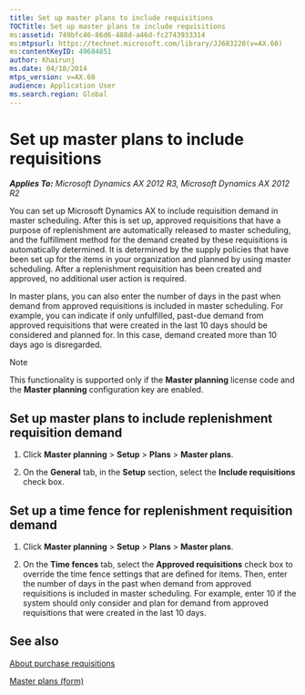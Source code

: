 ```yaml
---
title: Set up master plans to include requisitions
TOCTitle: Set up master plans to include requisitions
ms:assetid: 749bfc46-86d6-488d-a46d-fc2743933314
ms:mtpsurl: https://technet.microsoft.com/library/JJ683228(v=AX.60)
ms:contentKeyID: 49684851
author: Khairunj
ms.date: 04/18/2014
mtps_version: v=AX.60
audience: Application User
ms.search.region: Global
---
```


# Set up master plans to include requisitions 


_**Applies To:** Microsoft Dynamics AX 2012 R3, Microsoft Dynamics AX 2012 R2_

You can set up Microsoft Dynamics AX to include requisition demand in master scheduling. After this is set up, approved requisitions that have a purpose of replenishment are automatically released to master scheduling, and the fulfillment method for the demand created by these requisitions is automatically determined. It is determined by the supply policies that have been set up for the items in your organization and planned by using master scheduling. After a replenishment requisition has been created and approved, no additional user action is required.

In master plans, you can also enter the number of days in the past when demand from approved requisitions is included in master scheduling. For example, you can indicate if only unfulfilled, past-due demand from approved requisitions that were created in the last 10 days should be considered and planned for. In this case, demand created more than 10 days ago is disregarded.


> [!NOTE]
> <P>This functionality is supported only if the <STRONG>Master planning</STRONG> license code and the <STRONG>Master planning</STRONG> configuration key are enabled.</P>



## Set up master plans to include replenishment requisition demand

1.  Click **Master planning** \> **Setup** \> **Plans** \> **Master plans**.

2.  On the **General** tab, in the **Setup** section, select the **Include requisitions** check box.

## Set up a time fence for replenishment requisition demand

1.  Click **Master planning** \> **Setup** \> **Plans** \> **Master plans**.

2.  On the **Time fences** tab, select the **Approved requisitions** check box to override the time fence settings that are defined for items. Then, enter the number of days in the past when demand from approved requisitions is included in master scheduling. For example, enter 10 if the system should only consider and plan for demand from approved requisitions that were created in the last 10 days.

## See also

[About purchase requisitions](about-purchase-requisitions.md)

[Master plans (form)](https://technet.microsoft.com/library/aa591284\(v=ax.60\))

  


